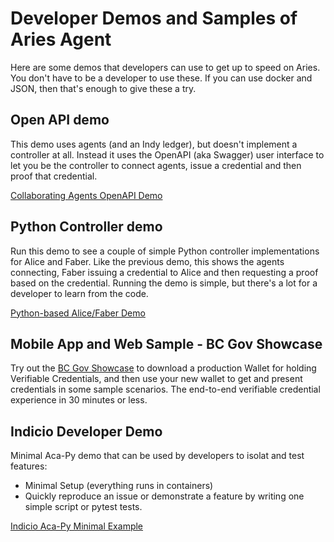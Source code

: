 # Developer Demos and Samples of Aries Agent

Here are some demos that developers can use to get up to speed on Aries. You don't have to be a developer to use these. If you can use docker and JSON, then that's enough to give these a try.

## Open API demo

This demo uses agents (and an Indy ledger), but doesn't implement a controller at all. Instead it uses the OpenAPI (aka Swagger) user interface to let you be the controller to connect agents, issue a credential and then proof that credential.

[Collaborating Agents OpenAPI Demo](../demo/AriesOpenAPIDemo.md)

## Python Controller demo

Run this demo to see a couple of simple Python controller implementations for Alice and Faber. Like the previous demo, this shows the agents connecting, Faber issuing a credential to Alice and then requesting a proof based on the credential. Running the demo is simple, but there's a lot for a developer to learn from the code.

[Python-based Alice/Faber Demo](../demo/README.md)

## Mobile App and Web Sample - BC Gov Showcase

Try out the [BC Gov Showcase] to download a production Wallet for holding Verifiable Credentials,
and then use your new wallet to get and present credentials in some sample scenarios. The end-to-end
verifiable credential experience in 30 minutes or less.

[BC Gov Showcase]: https://digital.gov.bc.ca/digital-trust/showcase/

## Indicio Developer Demo

Minimal Aca-Py demo that can be used by developers to isolat and test features:

- Minimal Setup (everything runs in containers)
- Quickly reproduce an issue or demonstrate a feature by writing one simple script or pytest tests.

[Indicio Aca-Py Minimal Example](https://github.com/Indicio-tech/acapy-minimal-example)
